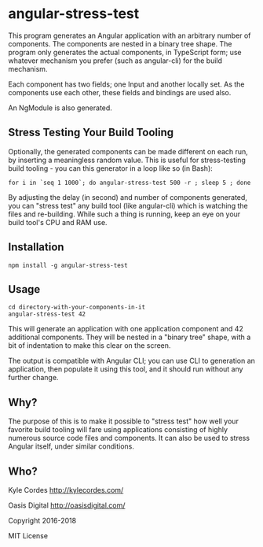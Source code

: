 # angular-stress-test

This program generates an Angular application with an arbitrary number of
components. The components are nested in a binary tree shape. The program only
generates the actual components, in TypeScript form; use whatever mechanism you
prefer (such as angular-cli) for the build mechanism.

Each component has two fields; one Input and another locally set. As the
components use each other, these fields and bindings are used also.

An NgModule is also generated.

## Stress Testing Your Build Tooling

Optionally, the generated components can be made different on each run, by
inserting a meaningless random value. This is useful for stress-testing build
tooling - you can this generator in a loop like so (in Bash):

```
for i in `seq 1 1000`; do angular-stress-test 500 -r ; sleep 5 ; done
```

By adjusting the delay (in second) and number of components generated, you can
"stress test" any build tool (like angular-cli) which is watching the files and
re-building. While such a thing is running, keep an eye on your build tool's
CPU and RAM use.

## Installation

```
npm install -g angular-stress-test
```

## Usage

```
cd directory-with-your-components-in-it
angular-stress-test 42
```

This will generate an application with one application component and 42
additional components. They will be nested in a "binary tree" shape, with a bit
of indentation to make this clear on the screen.

The output is compatible with Angular CLI; you can use CLI to
generation an application, then populate it using this tool, and it should run
without any further change.

## Why?

The purpose of this is to make it possible to "stress test" how well your
favorite build tooling will fare using applications consisting of highly
numerous source code files and components. It can also be used to stress Angular
itself, under similar conditions.

## Who?

Kyle Cordes    http://kylecordes.com/

Oasis Digital  http://oasisdigital.com/

Copyright 2016-2018

MIT License
